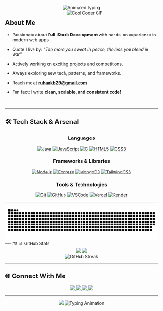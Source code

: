 <div align="center">
  <img src="https://readme-typing-svg.herokuapp.com?font=Fira+Code&size=32&duration=2800&pause=2000&color=A9FEF7&center=true&vCenter=true&width=940&lines=Hello+World;I+Am+Ruhan;Full+Stack+Developer;PSG+Tech+Student;Passionate+Learner;Building+Amazing+Web+Apps!" alt="Animated typing" />
</div>

<img align="right" alt="Cool Coder GIF" width="300" src="https://media.giphy.com/media/l0MYt5jPR6QX5pnqM/giphy.gif">

##  About Me  
-  Passionate about **Full-Stack Development** with hands-on experience in modern web apps.
  
-  Quote I live by: *"The more you sweat in peace, the less you bleed in war"*
  
-  Actively working on exciting projects and competitions.
  
-  Always exploring new tech, patterns, and frameworks.
    
-  Reach me at **ruhankb29@gmail.com**
  
-  Fun fact: I write **clean, scalable, and consistent code!**

<br clear="right"/>

---

## 🛠️ Tech Stack & Arsenal  

<div align="center">

### Languages
[![Java](https://img.shields.io/badge/Java-ED8B00?style=for-the-badge&logo=java&logoColor=white)](https://www.java.com/) 
[![JavaScript](https://img.shields.io/badge/JavaScript-F7DF1E?style=for-the-badge&logo=javascript&logoColor=black)](https://developer.mozilla.org/en-US/docs/Web/JavaScript) 
[![C](https://img.shields.io/badge/C-00599C?style=for-the-badge&logo=c&logoColor=white)](https://isocpp.org/) 
[![HTML5](https://img.shields.io/badge/HTML5-E34F26?style=for-the-badge&logo=html5&logoColor=white)](https://developer.mozilla.org/en-US/docs/Web/HTML) 
[![CSS3](https://img.shields.io/badge/CSS3-1572B6?style=for-the-badge&logo=css3&logoColor=white)](https://developer.mozilla.org/en-US/docs/Web/CSS)

### Frameworks & Libraries
[![Node.js](https://img.shields.io/badge/Node.js-339933?style=for-the-badge&logo=node.js&logoColor=white)](https://nodejs.org/) 
[![Express](https://img.shields.io/badge/Express-000000?style=for-the-badge&logo=express&logoColor=white)](https://expressjs.com/) 
[![MongoDB](https://img.shields.io/badge/MongoDB-47A248?style=for-the-badge&logo=mongodb&logoColor=white)](https://www.mongodb.com/) 
[![TailwindCSS](https://img.shields.io/badge/TailwindCSS-38B2AC?style=for-the-badge&logo=tailwind-css&logoColor=white)](https://tailwindcss.com/) 

### Tools & Technologies
[![Git](https://img.shields.io/badge/Git-F05032?style=for-the-badge&logo=git&logoColor=white)](https://git-scm.com/) 
[![GitHub](https://img.shields.io/badge/GitHub-181717?style=for-the-badge&logo=github&logoColor=white)](https://github.com/) 
[![VSCode](https://img.shields.io/badge/VSCode-0078D7?style=for-the-badge&logo=visual-studio-code&logoColor=white)](https://code.visualstudio.com/) 
[![Vercel](https://img.shields.io/badge/Vercel-000000?style=for-the-badge&logo=vercel&logoColor=white)](https://vercel.com/)
[![Render](https://img.shields.io/badge/Render-1E1E1E?style=for-the-badge&logo=render&logoColor=white)](https://render.com/)


</div>

---
<div align ="center">
<img src="https://raw.githubusercontent.com/platane/platane/output/github-contribution-grid-snake-dark.svg" />
</div>
---
## 📊 GitHub Stats  

<div align="center">
  <img height="180em" src="https://github-readme-stats.vercel.app/api?username=ruhan-2908&show_icons=true&theme=tokyonight&include_all_commits=true&count_private=true" />
  <img height="180em" src="https://github-readme-stats.vercel.app/api/top-langs/?username=ruhan-2908&layout=compact&langs_count=8&theme=tokyonight" />
</div>  

<div align="center">
  <img src="https://github-readme-streak-stats.herokuapp.com/?user=ruhan-2908&theme=tokyonight" alt="GitHub Streak" />
</div>  

---

## 🌐 Connect With Me  

<div align="center">
  <a href="https://ruhan-2908.github.io/My_Portfolio/" target="_blank">
    <img src="https://img.shields.io/badge/Portfolio-FF5722?style=for-the-badge&logo=google-chrome&logoColor=white" />
  </a>
  <a href="https://www.linkedin.com/in/ruhankb29/" target="_blank">
    <img src="https://img.shields.io/badge/LinkedIn-0077B5?style=for-the-badge&logo=linkedin&logoColor=white" />
  </a>
  <a href="https://instagram.com/ru_han_29" target="_blank">
    <img src="https://img.shields.io/badge/Instagram-E4405F?style=for-the-badge&logo=instagram&logoColor=white" />
  </a>
  <a href="mailto:ruhankb29@gmail.com">
    <img src="https://img.shields.io/badge/Email-D14836?style=for-the-badge&logo=gmail&logoColor=white" />
  </a>
</div>  

---

<div align="center">


<img src="https://github-readme-activity-graph.vercel.app/graph?username=ruhan-2908&theme=react-dark" />

<img src="https://readme-typing-svg.herokuapp.com?font=Fira+Code&size=24&duration=3000&color=00FFAA&center=true&vCenter=true&width=700&lines=Keep+Coding!;Contribute+Daily;Build+Your+Portfolio!" alt="Typing Animation" width="700"/>

</div>
